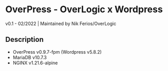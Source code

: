 # OverPress - OverLogic x Wordpress
v0.1 - 02/2022 | Maintained by Nik Ferios/OverLogic

## Description
- OverPress v0.9.7-fpm (Wordpress v5.8.2)
- MariaDB v10.7.3
- NGINX v1.21.6-alpine
